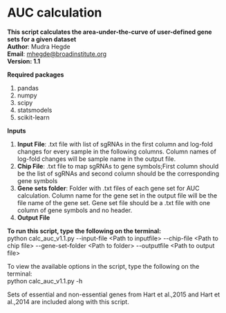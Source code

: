 # AUC calculation
<b>This script calculates the area-under-the-curve of user-defined gene sets for a given dataset </b>  
<b>Author</b>: Mudra Hegde  
<b>Email</b>: mhegde@broadinstitute.org  
<b>Version: 1.1 </b>  
  
<b>Required packages</b>
1. pandas
2. numpy
3. scipy
4. statsmodels
5. scikit-learn
  
<b>Inputs</b>
1. <b>Input File</b>: .txt file with list of sgRNAs in the first column and log-fold changes for every sample in the following columns. Column names of log-fold changes will be sample name in the output file. 
2. <b>Chip File</b>: .txt file to map sgRNAs to gene symbols;First column should be the list of sgRNAs and second column should be the corresponding gene symbols
3. <b>Gene sets folder</b>: Folder with .txt files of each gene set for AUC calculation. Column name for the gene set in the output file will be the file name of the gene set. Gene set file should be a .txt file with one column of gene symbols and no header.
4. <b>Output File</b>
  
<b>To run this script, type the following on the terminal:</b>  
python calc_auc_v1.1.py --input-file \<Path to inputfile\> --chip-file \<Path to chip file\> --gene-set-folder \<Path to folder\> --outputfile \<Path to output file\>  
    
To view the available options in the script, type the following on the terminal:  
python calc_auc_v1.1.py -h 

Sets of essential and non-essential genes from Hart et al.,2015 and Hart et al.,2014 are included along with this script.  


  

